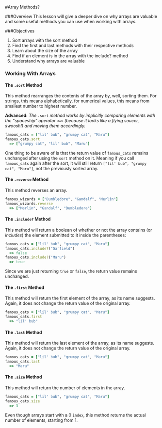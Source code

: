 #Array Methods?

###Overview
This lesson will give a deeper dive on why arrays are valuable and some useful methods you can use when working with arrays.

###Objectives
1. Sort arrays with the sort method
2. Find the first and last methods with their respective methods
3. Learn about the size of the array
4. Find if an element is in the array with the include? method
5. Understand why arrays are valuable

### Working With Arrays

#### The `.sort` Method
This method rearranges the contents of the array by, well, sorting them. For strings, this means alphabetically, for numerical values, this means from smallest number to highest number.

**Advanced:** ​*The*​ `.sort` ​*method works by implicitly comparing elements with the "spaceship" operator*​ `<=>` ​*(because it looks like a flying saucer, swoosh!) and moving them accordingly.*​

```ruby
famous_cats = ["lil' bub", "grumpy cat", "Maru"]
famous_cats.sort
  => ["grumpy cat", "lil' bub", "Maru"]
```
One thing to be aware of is that the return value of `famous_cats` remains unchanged after using the `sort` method on it. Meaning if you call `famous_cats` again after the sort, it will still return `["lil' bub", "grumpy cat", "Maru"]`, not the previously sorted array.

#### The `.reverse` Method
This method reverses an array.
```ruby  
famous_wizards = ["Dumbledore", "Gandalf", "Merlin"]
famous_wizards.reverse
  => ["Merlin", "Gandalf", "Dumbledore"]
```
#### The `.include?` Method
This method will return a boolean of whether or not the array contains (or ​*includes*​) the element submitted to it inside the parentheses:

```ruby
famous_cats = ["lil' bub", "grumpy cat", "Maru"]
famous_cats.include?("Garfield")
  => false
famous_cats.include?("Maru")
  => true
```
Since we are just returning `true` or `false`, the return value remains unchanged.

#### The `.first` Method
This method will return the first element of the array, as its name suggests. Again, it does not change the return value of the original array.

```ruby
famous_cats = ["lil' bub", "grumpy cat", "Maru"]
famous_cats.first
  => "lil' bub"
```

#### The `.last` Method
This method will return the last element of the array, as its name suggests. Again, it does not change the return value of the original array.

```ruby
famous_cats = ["lil' bub", "grumpy cat", "Maru"]
famous_cats.last
  => "Maru"
```


#### The `.size` Method
This method will return the number of elements in the array.

```ruby
famous_cats = ["lil' bub", "grumpy cat", "Maru"]
famous_cats.size
  => 3
```
Even though arrays start with a 0 `index`, this method returns the actual number of elements, starting from 1.
